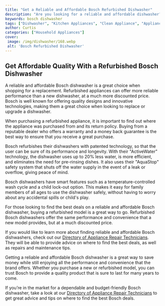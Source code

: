 ```yaml
---
title: "Get a Reliable and Affordable Bosch Refurbished Dishwasher"
description: "Are you looking for a reliable and affordable dishwasher? Check out this blog post to explore the benefits of a Bosch Refurbished Dishwasher - true quality at an unbeatable price!"
keywords: bosch dishwasher
tags: ["Dishwasher", "Kitchen Appliances", "Clean Appliance", "Appliance Brand"]
author: Curtis
categories: ["Household Appliances"]
cover: 
 image: /img/dishwasher/168.webp
 alt: 'Bosch Refurbished Dishwasher'
---
```

## Get Affordable Quality With a Refurbished Bosch Dishwasher 

A reliable and affordable Bosch dishwasher is a great choice when shopping for a replacement. Refurbished appliances can offer more reliable performance than a new dishwasher, at a much more discounted price. Bosch is well known for offering quality designs and innovative technologies, making them a great choice when looking to replace or upgrade a dishwasher. 

When purchasing a refurbished appliance, it is important to find out where the appliance was purchased from and its return policy. Buying from a reputable dealer who offers a warranty and a money back guarantee is the best way to ensure that you receive a great purchase. 

Bosch refurbishes their dishwashers with patented technology, so that the user can be sure of its performance and longevity. With their "ActiveWater" technology, the dishwasher uses up to 20% less water, is more efficient, and eliminates the need for pre-rinsing dishes. It also uses their "AquaStop" safety system that shuts off the water supply in the event of a leak or overflow, giving peace of mind. 

Bosch dishwashers have smart features such as a temperature-controlled wash cycle and a child lock-out option. This makes it easy for family members of all ages to use the dishwasher safely, without having to worry about any accidental spills or child's play. 

For those looking to find the best deals on a reliable and affordable Bosch dishwasher, buying a refurbished model is a great way to go. Refurbished Bosch dishwashers offer the same performance and convenience that a new model provides, but at a much discounted price. 

If you would like to learn more about finding reliable and affordable Bosch dishwashers, check out our [Directory of Appliance Repair Technicians](./pages/appliance-repair-technicians). They will be able to provide advice on where to find the best deals, as well as repairs and maintenance tips. 

Getting a reliable and affordable Bosch dishwasher is a great way to save money while still enjoying all the performance and convenience that the brand offers. Whether you purchase a new or refurbished model, you can trust Bosch to provide a quality product that is sure to last for many years to come. 

If you’re in the market for a dependable and budget-friendly Bosch dishwasher, take a look at our [Directory of Appliance Repair Technicians](./pages/appliance-repair-technicians) to get great advice and tips on where to find the best Bosch deals.
